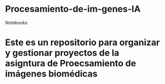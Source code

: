 # Procesamiento-de-im-genes-IA
Notebooks
# Este es un repositorio para organizar y gestionar proyectos de la asigntura de Proecsamiento de imágenes biomédicas
